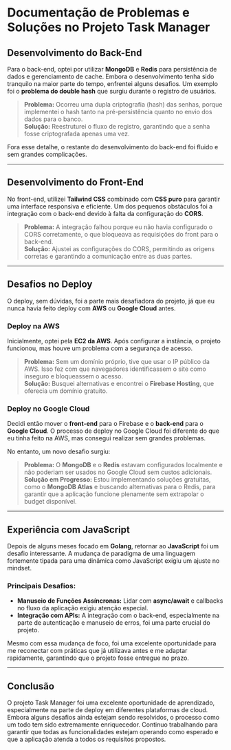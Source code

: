 # **Documentação de Problemas e Soluções no Projeto Task Manager**

## **Desenvolvimento do Back-End**

Para o back-end, optei por utilizar **MongoDB** e **Redis** para persistência de dados e gerenciamento de cache. Embora o desenvolvimento tenha sido tranquilo na maior parte do tempo, enfrentei alguns desafios. Um exemplo foi o **problema do double hash** que surgiu durante o registro de usuários.

> **Problema:** Ocorreu uma dupla criptografia (hash) das senhas, porque implementei o hash tanto na pré-persistência quanto no envio dos dados para o banco.  
> **Solução:** Reestruturei o fluxo de registro, garantindo que a senha fosse criptografada apenas uma vez.

Fora esse detalhe, o restante do desenvolvimento do back-end foi fluido e sem grandes complicações.

---

## **Desenvolvimento do Front-End**

No front-end, utilizei **Tailwind CSS** combinado com **CSS puro** para garantir uma interface responsiva e eficiente. Um dos pequenos obstáculos foi a integração com o back-end devido à falta da configuração do **CORS**.

> **Problema:** A integração falhou porque eu não havia configurado o CORS corretamente, o que bloqueava as requisições do front para o back-end.  
> **Solução:** Ajustei as configurações do CORS, permitindo as origens corretas e garantindo a comunicação entre as duas partes.

---

## **Desafios no Deploy**

O deploy, sem dúvidas, foi a parte mais desafiadora do projeto, já que eu nunca havia feito deploy com **AWS** ou **Google Cloud** antes.

### **Deploy na AWS**

Inicialmente, optei pela **EC2 da AWS**. Após configurar a instância, o projeto funcionou, mas houve um problema com a segurança de acesso.

> **Problema:** Sem um domínio próprio, tive que usar o IP público da AWS. Isso fez com que navegadores identificassem o site como inseguro e bloqueassem o acesso.  
> **Solução:** Busquei alternativas e encontrei o **Firebase Hosting**, que oferecia um domínio gratuito.

### **Deploy no Google Cloud**

Decidi então mover o **front-end** para o Firebase e o **back-end** para o **Google Cloud**. O processo de deploy no Google Cloud foi diferente do que eu tinha feito na AWS, mas consegui realizar sem grandes problemas.

No entanto, um novo desafio surgiu:

> **Problema:** O **MongoDB** e o **Redis** estavam configurados localmente e não poderiam ser usados no Google Cloud sem custos adicionais.  
> **Solução em Progresso:** Estou implementando soluções gratuitas, como o **MongoDB Atlas** e buscando alternativas para o Redis, para garantir que a aplicação funcione plenamente sem extrapolar o budget disponível.

---

## **Experiência com JavaScript**

Depois de alguns meses focado em **Golang**, retornar ao **JavaScript** foi um desafio interessante. A mudança de paradigma de uma linguagem fortemente tipada para uma dinâmica como JavaScript exigiu um ajuste no mindset.

### **Principais Desafios:**

- **Manuseio de Funções Assíncronas:** Lidar com **async/await** e callbacks no fluxo da aplicação exigiu atenção especial.
- **Integração com APIs:** A integração com o back-end, especialmente na parte de autenticação e manuseio de erros, foi uma parte crucial do projeto.

Mesmo com essa mudança de foco, foi uma excelente oportunidade para me reconectar com práticas que já utilizava antes e me adaptar rapidamente, garantindo que o projeto fosse entregue no prazo.

---

## **Conclusão**

O projeto Task Manager foi uma excelente oportunidade de aprendizado, especialmente na parte de deploy em diferentes plataformas de cloud. Embora alguns desafios ainda estejam sendo resolvidos, o processo como um todo tem sido extremamente enriquecedor. Continuo trabalhando para garantir que todas as funcionalidades estejam operando como esperado e que a aplicação atenda a todos os requisitos propostos.

<!--
# Documentação de Problemas e Soluções no Projeto Task Manager

Para o desenvolvimento do back-end, escolhi usar MongoDB e Redis para persistência e gerenciamento de cache. Durante o desenvolvimento do back-end, identifiquei diversas possíveis melhorias, visto que nunca tinha feito deploy de um projeto full-stack na AWS ou em outras clouds. Sempre usei ferramentas como Vercel e similares, então entendi que seria mais adequado manter a simplicidade, com foco em entregar o máximo dentro do prazo. Não tive muitas dificuldades ou problemas ao desenvolver o back-end. O que mais me tomou tempo foi um problema de double hash. Isso aconteceu porque, durante o desenvolvimento inicial das funcionalidades, eu já tinha implementado um hash antes da persistência, mas depois, ao revisar os requisitos de segurança, acabei implementando o hash de novo quando o usuário enviava o nome e a senha no processo de registro. Fora esse detalhe, o desenvolvimento do back-end foi bem tranquilo.

Para o desenvolvimento do front-end, optei por usar Tailwind, além de CSS puro, para manter o front responsivo e agilizar a produtividade. Tive um pequeno problema na integração com o back-end, porque esqueci de configurar o CORS e definir as origens permitidas nas requisições, mas foi algo simples de resolver.

O deploy em cloud foi a parte mais complicada para mim, já que nunca tinha feito deploy em plataformas como AWS ou Google Cloud. Fiquei em dúvida sobre qual serviço seria mais adequado, então optei inicialmente pela EC2 da AWS. Fiz toda a configuração e o projeto chegou a funcionar integrado na instância. No entanto, como eu não tinha condições de comprar um domínio e não encontrei um gratuito que resolvesse, precisei configurar o NGINX usando o IP público da AWS. O problema foi que, ao tentar acessar, os navegadores identificavam a rota como insegura e bloqueavam o tráfego. Após pesquisar um pouco, descobri que o Google Cloud oferecia um domínio gratuito via Firebase, então decidi fazer o deploy do front-end no Firebase e do back-end no Google Cloud.

No Google Cloud, o processo de deploy foi diferente do que eu estava acostumado na AWS, mas consegui realizar o deploy sem grandes dificuldades. No entanto, enfrentei um novo desafio relacionado à configuração do MongoDB e do Redis, que inicialmente estavam sendo executados localmente. Como as soluções de bancos de dados e cache no Google Cloud são pagas e não faziam sentido para o meu contexto, precisei encontrar alternativas viáveis para contornar esse problema. Até o momento, estou configurando instâncias gratuitas de MongoDB e Redis para recuperar as funcionalidades da aplicação e garantir que o projeto esteja funcionando corretamente sem ultrapassar as limitações de budget.

### Experiência com JavaScript

Vale destacar que, depois de alguns meses focado em Golang, voltar a trabalhar com JavaScript foi um desafio interessante. Apesar de já ter experiência com a linguagem, senti a diferença de mudar o mindset entre uma linguagem fortemente tipada e JavaScript, que é mais dinâmico. Um exemplo foi o manuseio das funções assíncronas e a parte de integração com APIs, que exigiram um pouco mais de atenção. Mesmo com essa mudança de foco, a experiência foi importante para relembrar práticas que eu já tinha usado antes e me adaptar rapidamente, o que foi essencial para entregar o projeto a tempo.
-->
